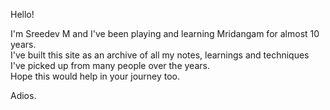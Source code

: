Hello!

I'm Sreedev M and I've been playing and learning Mridangam for almost 10 years.\
I've built this site as an archive of all my notes, learnings and techniques
I've picked up from many people over the years.\
Hope this would help in your journey too.

Adios.
